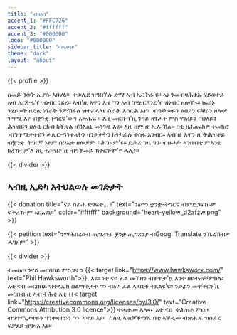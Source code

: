 ```yaml
---
title: "ብዛዕባ"
accent_1: "#FFC726"
accent_2: "#ffffff"
accent_3: "#000000"
logo: "#000000"
sidebar_title: "ብዛዕባይ"
theme: "dark"
layout: "about"
---
```


{{< profile >}}

ስመይ ዓወት ኢያሱ እበሃል።  ተወሊደ ዝዓበኽሉ ድማ ኣብ ኤርትራ'ዩ። ኣነ ንመብዛሕቱኡ ሂይወተይ ኣብ
ኤርትራ'የ ዝነብር ነይረ። ኣብ'ዚ እዋን እዚ ግን ኣብ ስዊዘርላንድ'የ ዝነብር ዘሎዂ። ኰይኑ ንሂይወት
ዘድሊ ነገራት ንምኽፋል ዝተፈላለየ ስራሕ እሰርሕ እየ፣  ብዓቕመይን ልበይን ፍቕሩን ዘሎዎ ገጣሚ እየ
ብቛንቋ ትግርኛ'ውን እጽሕፍ ። እዚ መርበብ'ዚ ንዓይ ጻንሖት ምስ ሃገረይን ባህለይን ሕዝበይን ዘሎኒ
ርክብ ክቕጽል ዘኽእለኒ መንገዲ እዩ። እዚ ከም'ዚ ኢሉ ኸሎ፡ በቲ ዘሕለፍክዎ ተመክሮ  ብግጥሚታተይን
ሓጺር-ዓንቀጻትን ዛንታታትን ክትካፈሉ ተስፋ እገብር። ኣብ'ዚ እዋን'ዚ ትሕዝቶይ ብቛንቋ  ትግርኛ ነቶም
ሰጋእታ ዘሎዎም ክሕግዞም'ዩ። ድሕሪ ግዜ ግን፡ ብዙሓት ኣንበብቲ ምእንቲ ክረኽብዎ'ለ ነዚ ትሕዝቶ'ዚ
ብዓቕመይ ኽትርጕሞ'የ ሓሊነ።

{{< divider >}}

## ኣብዚ ኢድካ እትህልወሉ መገድታት

{{< donation  title="ናይ ስራሕ ድገፍቲ… ፧" text="ንዕዮን ቋንቋ-ትግርኛ ብምድጋፍኲም ፍቕሪዂም ኣርእዩኒ።" color="#ffffff" background="heart-yellow_d2afzw.png" >}}

{{< petition text="ንማሕበረሰብ ጢግሪንያ ቛንቋ ጢግሪንያ ብGoogl Translate ንኺረኽብዎ ሓግዞም" >}}

{{< divider >}}

ተመስጦ ንናይ መርበበይ ምስጋና ን {{< target link="https://www.hawksworx.com/" text="Phil Hawksworth">}}.
እዩ። ነቲ ናይ ፊል መኽዘን ብቐጥታ'ኳ እንተ ዘይተጠቐምክሉ፡ እቲ ናብ መርበበይ ዝተላእኸ ስልማትታት
ግን ብዕዮ ፊል ኣጸቢቑ ተጸልዩ'ዩ። ንድፊን መዋቕርን'ዚ መርበብ'ዚ ኣብ ትሕቲ እቲ {{< target link="https://creativecommons.org/licenses/by/3.0/" text="Creative Commons Attribution 3.0 licence">}}
ተሓቲሙ ኣሎ።  እቲ ናይ  ትሕዝቶ ምህዞ ብግጥሚታተይን ዓንቀጻተይን ግን  ናተይ እዩ።  ስለዚ
ኣጠቓቕማኡ በቲ ኣቐዲመ ብጽሑፍ ዝሰፈረ ፍቓደይ ዝግዛእ እዩ።
